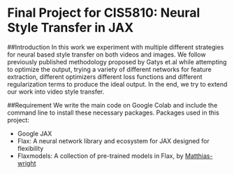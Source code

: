 # Final Project for CIS5810: Neural Style Transfer in JAX

##Introduction
In this work we experiment with multiple different strategies for neural based style transfer on both videos and images. We follow previously published methodology proposed by Gatys et.al while attempting to optimize the output, trying a variety of different networks for feature extraction, different optimizers different loss functions and different regularization terms to produce the ideal output. In the end, we try to extend our work into video style transfer.

##Requirement
We write the main code on Google Colab and include the command line to install these necessary packages.
Packages used in this project:
- Google JAX
- Flax: A neural network library and ecosystem for JAX designed for flexibility
- Flaxmodels: A collection of pre-trained models in Flax, by [Matthias-wright](https://github.com/matthias-wright/flaxmodels)

